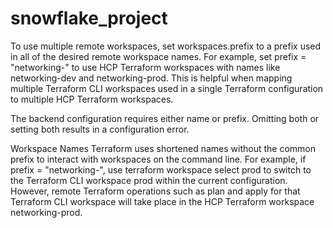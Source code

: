 # snowflake_project


To use multiple remote workspaces, set workspaces.prefix to a prefix used in all of the desired remote workspace names. For example, set prefix = "networking-" to use HCP Terraform workspaces with names like networking-dev and networking-prod. This is helpful when mapping multiple Terraform CLI workspaces used in a single Terraform configuration to multiple HCP Terraform workspaces.

The backend configuration requires either name or prefix. Omitting both or setting both results in a configuration error.

Workspace Names
Terraform uses shortened names without the common prefix to interact with workspaces on the command line. For example, if prefix = "networking-", use terraform workspace select prod to switch to the Terraform CLI workspace prod within the current configuration. However, remote Terraform operations such as plan and apply for that Terraform CLI workspace will take place in the HCP Terraform workspace networking-prod.